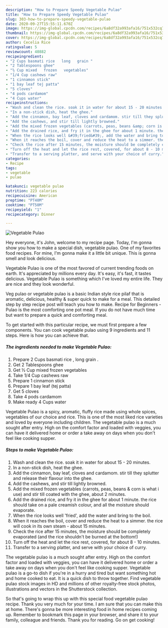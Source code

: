 ```yaml
---
description: "How to Prepare Speedy Vegetable Pulao"
title: "How to Prepare Speedy Vegetable Pulao"
slug: 303-how-to-prepare-speedy-vegetable-pulao
date: 2020-09-27T15:55:11.670Z
image: https://img-global.cpcdn.com/recipes/6a8df32a993afa16/751x532cq70/vegetable-pulao-recipe-main-photo.jpg
thumbnail: https://img-global.cpcdn.com/recipes/6a8df32a993afa16/751x532cq70/vegetable-pulao-recipe-main-photo.jpg
cover: https://img-global.cpcdn.com/recipes/6a8df32a993afa16/751x532cq70/vegetable-pulao-recipe-main-photo.jpg
author: Cecelia Rice
ratingvalue: 5
reviewcount: 40882
recipeingredient:
- "2 Cups basmati rice   long   grain "
- "2 Tablespoons ghee"
- "½ Cup mixed   frozen   vegetables"
- "1/4 Cup cashews raw"
- "1 cinnamon stick"
- "1 bay leaf tej patta"
- "5 cloves"
- "4 pods cardamom"
- "4 Cups water"
recipeinstructions:
- "Wash and clean the rice. soak it in water for about 15 - 20 minutes."
- "In a non-stick dish, heat the ghee."
- "Add the cinnamon, bay leaf, cloves and cardamom. stir till they splutter and release their flavour into the ghee."
- "Add the cashews, and stir till lightly browned."
- "Add the mixed frozen vegetables (carrots, peas, beans &amp; corn is what i use) and stir till coated with the ghee, about 2 minutes."
- "Add the drained rice, and fry it in the ghee for about 1 minute. the rice should take on a pale creamish colour, and all the moisture should evaporate."
- "When the rice looks well &#39;fried&#39;, add the water and bring to the boil."
- "When it reaches the boil, cover and reduce the heat to a simmer. the rice will cook in its own steam - about 15 minutes."
- "Check the rice after 15 minutes, the moisture should be completely evaporated (and the rice shouldn&#39;t be burned at the bottom!)"
- "Turn off the heat and let the rice rest, covered, for about 8 - 10 minutes."
- "Transfer to a serving platter, and serve with your choice of curry."
categories:
- Recipe
tags:
- vegetable
- pulao

katakunci: vegetable pulao 
nutrition: 223 calories
recipecuisine: American
preptime: "PT40M"
cooktime: "PT50M"
recipeyield: "1"
recipecategory: Dinner

---
```



![Vegetable Pulao](https://img-global.cpcdn.com/recipes/6a8df32a993afa16/751x532cq70/vegetable-pulao-recipe-main-photo.jpg)

Hey everyone, it's John, welcome to my recipe page. Today, I'm gonna show you how to make a special dish, vegetable pulao. One of my favorites food recipes. For mine, I'm gonna make it a little bit unique. This is gonna smell and look delicious.

Vegetable Pulao is one of the most favored of current trending foods on earth. It's appreciated by millions every day. It's easy, it's fast, it tastes delicious. Vegetable Pulao is something which I've loved my entire life. They are nice and they look wonderful.

Veg pulao or vegetable pulao is a basic Indian style rice pilaf that is aromatic, delicious, healthy &amp; super quick to make for a meal. This detailed step by step recipe post will teach you how to make. Recipe for Beginners - Pulao is the most comforting one pot meal. If you do not have much time but want to prepare a quick and comforting meal.


To get started with this particular recipe, we must first prepare a few components. You can cook vegetable pulao using 9 ingredients and 11 steps. Here is how you can achieve that.

<!--inarticleads1-->

##### The ingredients needed to make Vegetable Pulao:

1. Prepare 2 Cups basmati rice ,  long   grain .
1. Get 2 Tablespoons ghee
1. Get ½ Cup mixed   frozen   vegetables
1. Take 1/4 Cup cashews raw
1. Prepare 1 cinnamon stick
1. Prepare 1 bay leaf (tej patta)
1. Get 5 cloves
1. Take 4 pods cardamom
1. Make ready 4 Cups water


Vegetable Pulao is a spicy, aromatic, fluffy rice made using whole spices, vegetables of our choice and rice. This is one of the most liked rice varieties and loved by everyone including children. The vegetable pulao is a much sought after entry. High on the comfort factor and loaded with veggies, you can have it delivered home or order a take away on days when you don&#39;t feel like cooking supper. 

<!--inarticleads2-->

##### Steps to make Vegetable Pulao:

1. Wash and clean the rice. soak it in water for about 15 - 20 minutes.
1. In a non-stick dish, heat the ghee.
1. Add the cinnamon, bay leaf, cloves and cardamom. stir till they splutter and release their flavour into the ghee.
1. Add the cashews, and stir till lightly browned.
1. Add the mixed frozen vegetables (carrots, peas, beans &amp; corn is what i use) and stir till coated with the ghee, about 2 minutes.
1. Add the drained rice, and fry it in the ghee for about 1 minute. the rice should take on a pale creamish colour, and all the moisture should evaporate.
1. When the rice looks well &#39;fried&#39;, add the water and bring to the boil.
1. When it reaches the boil, cover and reduce the heat to a simmer. the rice will cook in its own steam - about 15 minutes.
1. Check the rice after 15 minutes, the moisture should be completely evaporated (and the rice shouldn&#39;t be burned at the bottom!)
1. Turn off the heat and let the rice rest, covered, for about 8 - 10 minutes.
1. Transfer to a serving platter, and serve with your choice of curry.


The vegetable pulao is a much sought after entry. High on the comfort factor and loaded with veggies, you can have it delivered home or order a take away on days when you don&#39;t feel like cooking supper. Vegetable pulao is a go-to dish if you&#39;re in a hurry and tired but want something hot and home cooked to eat. It is a quick dish to throw together. Find vegetable pulao stock images in HD and millions of other royalty-free stock photos, illustrations and vectors in the Shutterstock collection. 

So that's going to wrap this up with this special food vegetable pulao recipe. Thank you very much for your time. I am sure that you can make this at home. There's gonna be more interesting food in home recipes coming up. Remember to bookmark this page in your browser, and share it to your family, colleague and friends. Thank you for reading. Go on get cooking!
